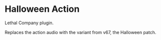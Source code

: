 # Halloween Action
Lethal Company plugin.

Replaces the action audio with the variant from v67, the Halloween patch.